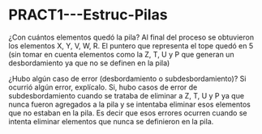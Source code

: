 # PRACT1---Estruc-Pilas

¿Con cuántos elementos quedó la pila?
Al final del proceso se obtuvieron los elementos X, Y, V, W, R. El puntero que representa el tope quedó en 5 (sin tomar en cuenta elementos como la Z, T, U y P que generan un desbordamiento ya que no se definen en la pila)

¿Hubo algún caso de error (desbordamiento o subdesbordamiento)? Si ocurrió algún error, explícalo.
Si, hubo casos de error de subdesbordamiento cuando se trataba de eliminar a Z, T, U y P ya que nunca fueron agregados a la pila y se intentaba eliminar esos elementos que no estaban en la pila. Es decir que esos errores ocurren cuando se intenta eliminar elementos que nunca se definieron en la pila.
